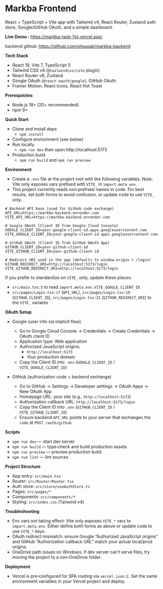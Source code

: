 # Markba Frontend

React + TypeScript + Vite app with Tailwind v4, React Router, Zustand auth store, Google/GitHub OAuth, and a simple dashboard.

**Live Demo :** 
https://markba-task-7sij.vercel.app/

backend github: https://github.com/shouqak/markba-backend

**Tech Stack**
- React 19, Vite 7, TypeScript 5
- Tailwind CSS v4 (`@tailwindcss/vite` plugin)
- React Router v6, Zustand
- Google OAuth (`@react-oauth/google`), GitHub OAuth
- Framer Motion, React Icons, React Hot Toast

**Prerequisites**
- Node.js 18+ (20+ recommended)
- npm 9+

**Quick Start**
- Clone and install deps
  - `npm install`
- Configure environment (see below)
- Run locally
  - `npm run dev` then open http://localhost:5173
- Production build
  - `npm run build` and `npm run preview`

**Environment**
- Create a `.env` file at the project root with the following variables. Note: Vite only exposes vars prefixed with `VITE_` in `import.meta.env`.
- This project currently reads non‑prefixed names in code. For best results, set both forms to avoid confusion, or update code to use `VITE_` only.

```
# Backend API base (used for GitHub code exchange)
API_URL=https://markba-backend.onrender.com
VITE_API_URL=https://markba-backend.onrender.com

# Google OAuth (Client ID from Google Cloud Console)
GOOGLE_CLIENT_ID=your-google-client-id.apps.googleusercontent.com
VITE_GOOGLE_CLIENT_ID=your-google-client-id.apps.googleusercontent.com

# GitHub OAuth (Client ID from GitHub OAuth App)
GITHUB_CLIENT_ID=your-github-client-id
VITE_GITHUB_CLIENT_ID=your-github-client-id

# Redirect URI used in the app (defaults to window.origin + /login)
GITHUB_REDIRECT_URI=http://localhost:5173/login
VITE_GITHUB_REDIRECT_URI=http://localhost:5173/login
```

If you prefer to standardize on `VITE_` only, update these places:
- `src/main.tsx:5` to read `import.meta.env.VITE_GOOGLE_CLIENT_ID`
- `src/pages/Login.tsx:17` (`API_URL`), `src/pages/Login.tsx:19` (`GITHUB_CLIENT_ID`), `src/pages/Login.tsx:21` (`GITHUB_REDIRECT_URI`) to the `VITE_` variants

**OAuth Setup**
- Google (user info via implicit flow)
  - Go to Google Cloud Console → Credentials → Create Credentials → OAuth client ID
  - Application type: Web application
  - Authorized JavaScript origins:
    - `http://localhost:5173`
    - Your production domain
  - Copy the Client ID into `.env` (`GOOGLE_CLIENT_ID` / `VITE_GOOGLE_CLIENT_ID`)

- GitHub (authorization code + backend exchange)
  - Go to GitHub → Settings → Developer settings → OAuth Apps → New OAuth App
  - Homepage URL: your site (e.g., `http://localhost:5173`)
  - Authorization callback URL: `http://localhost:5173/login`
  - Copy the Client ID into `.env` (`GITHUB_CLIENT_ID` / `VITE_GITHUB_CLIENT_ID`)
  - Ensure backend `API_URL` points to your server that exchanges the `code` at `POST /auth/github`

**Scripts**
- `npm run dev` — start dev server
- `npm run build` — type‑check and build production assets
- `npm run preview` — preview production build
- `npm run lint` — lint sources

**Project Structure**
- App entry: `src/main.tsx`
- Router: `src/Router/Router.tsx`
- Auth store: `src/store/useAuthStore.ts`
- Pages: `src/pages/*`
- Components: `src/components/*`
- Styling: `src/index.css` (Tailwind v4)

**Troubleshooting**
- Env vars not taking effect: Vite only exposes `VITE_*` vars to `import.meta.env`. Either define both forms as above or update code to use `VITE_*` keys.
- OAuth redirect mismatch: ensure Google “Authorized JavaScript origins” and GitHub “Authorization callback URL” match your actual local/prod origins.
- OneDrive path issues on Windows: if dev server can’t serve files, try moving the project to a non‑OneDrive folder.

**Deployment**
- Vercel is pre‑configured for SPA routing via `vercel.json:2`. Set the same environment variables in your Vercel project and deploy.
